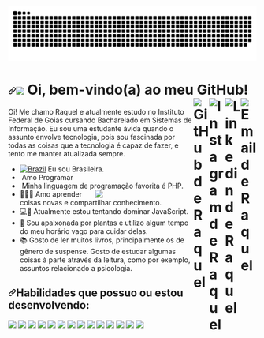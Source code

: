 <p dir="auto"><a target="_blank" rel="noopener noreferrer" href="https://github.com/Platane/snk/raw/output/github-contribution-grid-snake.svg"><img src="https://github.com/Platane/snk/raw/output/github-contribution-grid-snake.svg" alt="" style="max-width: 100%;"></a></p>

<h1 dir="auto"><a id="user-content--hi-im-braydon-wang" class="anchor" aria-hidden="true" href="#-hi-im-braydon-wang"><svg class="octicon octicon-link" viewBox="0 0 16 16" version="1.1" width="16" height="16" aria-hidden="true"><path fill-rule="evenodd" d="M7.775 3.275a.75.75 0 001.06 1.06l1.25-1.25a2 2 0 112.83 2.83l-2.5 2.5a2 2 0 01-2.83 0 .75.75 0 00-1.06 1.06 3.5 3.5 0 004.95 0l2.5-2.5a3.5 3.5 0 00-4.95-4.95l-1.25 1.25zm-4.69 9.64a2 2 0 010-2.83l2.5-2.5a2 2 0 012.83 0 .75.75 0 001.06-1.06 3.5 3.5 0 00-4.95 0l-2.5 2.5a3.5 3.5 0 004.95 4.95l1.25-1.25a.75.75 0 00-1.06-1.06l-1.25 1.25a2 2 0 01-2.83 0z"></path></svg></a><a target="_blank" rel="noopener noreferrer" href="https://raw.githubusercontent.com/braydonwang/braydonwang/main/wave.gif"><img src="https://raw.githubusercontent.com/braydonwang/braydonwang/main/wave.gif" width="30px" style="max-width: 100%;"></a> Oi, bem-vindo(a) ao meu GitHub! 

 <a href="mailto: raquelreclizek@gmail.com">
 <img align="right" alt="Email de Raquel" width="32px" src="https://raw.githubusercontent.com/braydonwang/braydonwang/main/mail.png" style="max-width: 100%;">
</a>
 <a href="https://www.linkedin.com/in/raquel-reclizek-939171174/">
<img align="right" alt="Linkedin de Raquel" width="32px" src="https://raw.githubusercontent.com/braydonwang/braydonwang/main/linkedin.svg" style="max-width: 100%;">
</a>
<a href="https://www.instagram.com/raquelizek/">
<img align="right" alt="Instagram de Raquel" width="32px" src="https://raw.githubusercontent.com/braydonwang/braydonwang/main/instagram.png" style="max-width: 100%;">
</a>
<a href="https://github.com/raquelizek">
<img align="right" alt="GitHub de Raquel" width="32px" src="https://raw.githubusercontent.com/braydonwang/braydonwang/main/github.svg" style="max-width: 100%;">
 </a>
</h1>
Oi! Me chamo Raquel e atualmente estudo no Instituto Federal de Goiás cursando Bacharelado em Sistemas de Informação. Eu sou uma estudante ávida quando o assunto envolve tecnologia, pois sou fascinada por todas as coisas que a tecnologia é capaz de fazer, e tento me manter atualizada sempre.

<ul dir="auto">
<li><a target="_blank" rel="noopener noreferrer" href="https://camo.githubusercontent.com/00e83015d8faeb60cc8d6ac61327ea602a9ff204c05be3bbd668fe65f3939dea/68747470733a2f2f7777772e666c617469636f6e2e636f6d2f7376672f7374617469632f69636f6e732f7376672f3139372f3139373338362e737667"><img width="16" src="https://img.freepik.com/vetores-gratis/bandeira-do-brasil-com-inscricao_24908-54696.jpg?size=338&ext=jpg" alt="Brazil" data-canonical-src="https://www.flaticon.com/svg/static/icons/svg/197/197386.svg" style="max-width: 100%;"></a> Eu sou Brasileira.</li>
<li><a target="_blank" rel="noopener noreferrer" href="https://camo.githubusercontent.com/cb0aaad18421e0f6e78e5c9db04b496487ffa815459a00889f7fd200184c503f/68747470733a2f2f61626f75742e6769746c61622e636f6d2f696d616765732f626c6f67696d616765732f4769744c61622d4465762e706e67"><img width="16" src="https://camo.githubusercontent.com/cb0aaad18421e0f6e78e5c9db04b496487ffa815459a00889f7fd200184c503f/68747470733a2f2f61626f75742e6769746c61622e636f6d2f696d616765732f626c6f67696d616765732f4769744c61622d4465762e706e67" alt="" data-canonical-src="https://about.gitlab.com/images/blogimages/GitLab-Dev.png" style="max-width: 100%;"></a> Amo Programar</li>
<li><a target="_blank" rel="noopener noreferrer" href="https://camo.githubusercontent.com/8189f2ee1a17bae39d5d80aac35701add11c79eacc3a84eaf4971d63998e87a0/68747470733a2f2f63646e332e69636f6e66696e6465722e636f6d2f646174612f69636f6e732f6c6f676f732d616e642d6272616e64732d61646f62652f3531322f3236375f507974686f6e2d3531322e706e67"><img width="16" src="https://cdn.freebiesupply.com/logos/large/2x/php-1-logo-svg-vector.svg" alt="" data-canonical-src="https://cdn3.iconfinder.com/data/icons/logos-and-brands-adobe/512/267_Python-512.png" style="max-width: 100%;"></a> Minha linguagem de programação favorita é PHP.</li>
 <img src="https://i.ibb.co/b633qsV/Pics-Art-11-30-03-56-57.png" align="right" height="auto" width="200" style="max-width: 100%;"></a>
<li><g-emoji class="g-emoji" alias="woman_teacher" fallback-src="https://github.githubassets.com/images/icons/emoji/unicode/1f469-1f3eb.png">
👩🏼‍🎓</g-emoji> Amo aprender coisas novas e compartilhar conhecimento.</li>
<li><g-emoji class="g-emoji" alias="national_park" fallback-src="https://github.githubassets.com/images/icons/emoji/unicode/1f3de.png">💻💪</g-emoji> Atualmente estou tentando dominar JavaScript.</li>
 <li><g-emoji class="g-emoji" alias="national_park" fallback-src="https://github.githubassets.com/images/icons/emoji/unicode/1f3de.png">🌱</g-emoji> Sou apaixonada por plantas e utilizo algum tempo do meu horário vago para cuidar delas.</li>
 <li><g-emoji class="g-emoji" alias="national_park" fallback-src="https://github.githubassets.com/images/icons/emoji/unicode/1f3de.png">📚</g-emoji> Gosto de ler muitos livros, principalmente os de gênero de suspense. Gosto de estudar algumas coisas à parte através da leitura, como por exemplo, assuntos relacionado a psicologia.</li>
</ul>

<h2 dir="auto"><a id="user-content-skill-set" class="anchor" aria-hidden="true" href="#skill-set"><svg class="octicon octicon-link" viewBox="0 0 16 16" version="1.1" width="16" height="16" aria-hidden="true"><path fill-rule="evenodd" d="M7.775 3.275a.75.75 0 001.06 1.06l1.25-1.25a2 2 0 112.83 2.83l-2.5 2.5a2 2 0 01-2.83 0 .75.75 0 00-1.06 1.06 3.5 3.5 0 004.95 0l2.5-2.5a3.5 3.5 0 00-4.95-4.95l-1.25 1.25zm-4.69 9.64a2 2 0 010-2.83l2.5-2.5a2 2 0 012.83 0 .75.75 0 001.06-1.06 3.5 3.5 0 00-4.95 0l-2.5 2.5a3.5 3.5 0 004.95 4.95l1.25-1.25a.75.75 0 00-1.06-1.06l-1.25 1.25a2 2 0 01-2.83 0z"></path></svg></a>Habilidades que possuo ou estou desenvolvendo:</h2>
<a target="_blank" rel="noopener noreferrer" href="https://raw.githubusercontent.com/dustin100/dustin100/master/assests/javascript-plain.svg"><img src="https://raw.githubusercontent.com/dustin100/dustin100/master/assests/javascript-plain.svg" height="auto" width="40" style="max-width: 100%;"></a>
<a target="_blank" rel="noopener noreferrer" href="https://raw.githubusercontent.com/dustin100/dustin100/master/assests/css3-original.svg"><img src="https://raw.githubusercontent.com/dustin100/dustin100/master/assests/css3-original.svg" height="auto" width="40" style="max-width: 100%;"></a>
<a target="_blank" rel="noopener noreferrer" href="https://raw.githubusercontent.com/dustin100/dustin100/master/assests/html5-original.svg"><img src="https://raw.githubusercontent.com/dustin100/dustin100/master/assests/html5-original.svg" height="auto" width="40" style="max-width: 100%;"></a>
<a target="_blank" rel="noopener noreferrer" href="https://raw.githubusercontent.com/dustin100/dustin100/master/assests/bootstrap-plain.svg"><img src="https://raw.githubusercontent.com/dustin100/dustin100/master/assests/bootstrap-plain.svg" height="auto" width="40" style="max-width: 100%;"></a>
<a target="_blank" rel="noopener noreferrer" href="https://raw.githubusercontent.com/dustin100/dustin100/master/assests/jquery-plain.svg"><img src="https://raw.githubusercontent.com/dustin100/dustin100/master/assests/jquery-plain.svg" height="auto" width="40" style="max-width: 100%;"></a>
<a target="_blank" rel="noopener noreferrer" href="https://raw.githubusercontent.com/dustin100/dustin100/master/assests/bootstrap-plain.svg"><img src="https://upload.wikimedia.org/wikipedia/commons/thumb/3/38/Jupyter_logo.svg/207px-Jupyter_logo.svg.png" height="auto" width="40" style="max-width: 100%;"></a>
<a target="_blank" rel="noopener noreferrer" href="https://raw.githubusercontent.com/dustin100/dustin100/master/assests/bootstrap-plain.svg"><img src="https://upload.wikimedia.org/wikipedia/commons/thumb/c/c3/Python-logo-notext.svg/240px-Python-logo-notext.svg.png" height="auto" width="40" style="max-width: 100%;"></a>
<a target="_blank" rel="noopener noreferrer" href="https://raw.githubusercontent.com/dustin100/dustin100/master/assests/bootstrap-plain.svg"><img src="https://upload.wikimedia.org/wikipedia/commons/9/9a/Laravel.svg" height="auto" width="40" style="max-width: 100%;"></a>
<a target="_blank" rel="noopener noreferrer" href="https://raw.githubusercontent.com/dustin100/dustin100/master/assests/bootstrap-plain.svg"><img src="https://www.php.net/images/logos/new-php-logo.svg" height="auto" width="70" style="max-width: 100%;"></a>
<a target="_blank" rel="noopener noreferrer" href="https://raw.githubusercontent.com/dustin100/dustin100/master/assests/bootstrap-plain.svg"><img src="https://cdn.freebiesupply.com/logos/large/2x/composer-logo-svg-vector.svg" height="auto" width="40" style="max-width: 100%;"></a>
<a target="_blank" rel="noopener noreferrer" href="https://raw.githubusercontent.com/dustin100/dustin100/master/assests/bootstrap-plain.svg"><img src="https://upload.wikimedia.org/wikipedia/commons/thumb/9/95/Vue.js_Logo_2.svg/512px-Vue.js_Logo_2.svg.png" height="auto" width="40" style="max-width: 100%;"></a>
<a target="_blank" rel="noopener noreferrer" href="https://raw.githubusercontent.com/dustin100/dustin100/master/assests/bootstrap-plain.svg"><img src="https://cdn.worldvectorlogo.com/logos/nodejs-icon.svg" height="auto" width="40" style="max-width: 90%;"></a>
<a target="_blank" rel="noopener noreferrer" href="https://raw.githubusercontent.com/dustin100/dustin100/master/assests/bootstrap-plain.svg"><img src="https://upload.wikimedia.org/wikipedia/commons/thumb/a/ae/Nuxt_logo.svg/512px-Nuxt_logo.svg.png?20201218211241" height="auto" width="40" style="max-width: 100%;"></a>
<a target="_blank" rel="noopener noreferrer" href="https://raw.githubusercontent.com/dustin100/dustin100/master/assests/bootstrap-plain.svg"><img src="https://cdn.worldvectorlogo.com/logos/docker.svg" height="auto" width="40" style="max-width: 100%;"></a>

